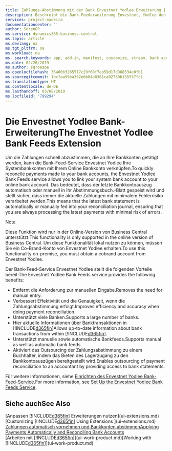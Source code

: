 ```yaml
---
title: Zahlungs-Abstimmung mit der Bank Envestnet Yodlee Erweiterung | Microsoft Docs
description: Beschreibt die Bank-Feederweiterung Envestnet, Yodlee den Verknüpfungen für Bankkonten sodass Sie schnell und Zahlungen zu entschädigen können.
services: project-madeira
documentationcenter: ''
author: SorenGP
ms.service: dynamics365-business-central
ms.topic: article
ms.devlang: na
ms.tgt_pltfrm: na
ms.workload: na
ms. search.keywords: app, add-in, manifest, customize, stream, bank account link
ms.date: 02/26/2019
ms.author: sgroespe
ms.openlocfilehash: 36400b3265517c29f68f7eb59d17d968334e0fb1
ms.sourcegitcommit: 1bcfaa99ea302e6b84b8361ca02730b135557fc1
ms.translationtype: HT
ms.contentlocale: de-DE
ms.lasthandoff: 03/08/2019
ms.locfileid: "799294"
---
```

# <a name="the-envestnet-yodlee-bank-feeds-extension"></a><span data-ttu-id="c3caa-103">Die Envestnet Yodlee Bank-Erweiterung</span><span class="sxs-lookup"><span data-stu-id="c3caa-103">The Envestnet Yodlee Bank Feeds Extension</span></span>
<span data-ttu-id="c3caa-104">Um die Zahlungen schnell abzustimmen, die an Ihre Bankkonten getätigt werden, kann die Bank-Feed-Service Envestnet Yodlee Ihre Systembankkonten mit Ihrem Online Bankkonto verknüpfen.</span><span class="sxs-lookup"><span data-stu-id="c3caa-104">To quickly reconcile payments made to your bank accounts, the Envestnet Yodlee Bank Feeds service allows you to link your system bank account to your online bank account.</span></span> <span data-ttu-id="c3caa-105">Das bedeutet, dass der letzte Bankkontoauszug automatisch oder manuell in Ihr Abstimmungsbuch.-Blatt gespeist wird und stellt sicher, dass immer die aktuelle Zahlungen mit minimalem Fehlerrisiko verarbeitet werden.</span><span class="sxs-lookup"><span data-stu-id="c3caa-105">This means that the latest bank statement is automatically or manually fed into your reconciliation journal, ensuring that you are always processing the latest payments with minimal risk of errors.</span></span>

> [!NOTE]
> <span data-ttu-id="c3caa-106">Diese Funktion wird nur in der Online-Version von Business Central unterstützt.</span><span class="sxs-lookup"><span data-stu-id="c3caa-106">This functionality is only supported in the online version of Business Central.</span></span> <span data-ttu-id="c3caa-107">Um diese Funktionalität lokal nutzen zu können, müssen Sie ein Co-Brand-Konto von Envestnet Yodlee erhalten.</span><span class="sxs-lookup"><span data-stu-id="c3caa-107">To use this functionality on-premise, you must obtain a cobrand account from Envestnet Yodlee.</span></span>

<span data-ttu-id="c3caa-108">Der Bank-Feed-Service Envestnet Yodlee stellt die folgenden Vorteile bereit:</span><span class="sxs-lookup"><span data-stu-id="c3caa-108">The Envestnet Yodlee Bank Feeds service provides the following benefits:</span></span>

* <span data-ttu-id="c3caa-109">Entfernt die Anforderung zur manuellen Eingabe.</span><span class="sxs-lookup"><span data-stu-id="c3caa-109">Removes the need for manual entry.</span></span>
* <span data-ttu-id="c3caa-110">Verbessert Effektivität und die Genauigkeit, wenn die Zahlungsabstimmung erfolgt.</span><span class="sxs-lookup"><span data-stu-id="c3caa-110">Improves efficiency and accuracy when doing payment reconciliation.</span></span>
* <span data-ttu-id="c3caa-111">Unterstützt viele Banken.</span><span class="sxs-lookup"><span data-stu-id="c3caa-111">Supports a large number of banks.</span></span>
* <span data-ttu-id="c3caa-112">Hier aktuelle Informationen über Banktransaktionen in [!INCLUDE[d365fin](includes/d365fin_md.md)]</span><span class="sxs-lookup"><span data-stu-id="c3caa-112">Allows up-to-date information about bank transactions from within [!INCLUDE[d365fin](includes/d365fin_md.md)].</span></span>
* <span data-ttu-id="c3caa-113">Unterstützt manuelle sowie automatische Bankfeeds.</span><span class="sxs-lookup"><span data-stu-id="c3caa-113">Supports manual as well as automatic bank feeds.</span></span>
* <span data-ttu-id="c3caa-114">Aktiviert das Outsourcing der Zahlungsabstimmung zu einem Buchhalter, indem das Bieten des Lagerzugang zu den Bankkontoauszügen bereitgestellt wird.</span><span class="sxs-lookup"><span data-stu-id="c3caa-114">Enables outsourcing of payment reconciliation to an accountant by providing access to bank statements.</span></span>

<span data-ttu-id="c3caa-115">Für weitere Informationen, siehe [Einrichten des Envestnet Yodlee Bank-Feed-Service](bank-how-setup-bank-statement-service.md).</span><span class="sxs-lookup"><span data-stu-id="c3caa-115">For more information, see [Set Up the Envestnet Yodlee Bank Feeds Service](bank-how-setup-bank-statement-service.md).</span></span>

## <a name="see-also"></a><span data-ttu-id="c3caa-116">Siehe auch</span><span class="sxs-lookup"><span data-stu-id="c3caa-116">See Also</span></span>
<span data-ttu-id="c3caa-117">[Anpassen [!INCLUDE[d365fin](includes/d365fin_md.md)] Erweiterungen nutzen](ui-extensions.md)  </span><span class="sxs-lookup"><span data-stu-id="c3caa-117">[Customizing [!INCLUDE[d365fin](includes/d365fin_md.md)] Using Extensions ](ui-extensions.md)  </span></span>  
[<span data-ttu-id="c3caa-118">Zahlungen automatisch vornehmen und Bankkonten abstimmen</span><span class="sxs-lookup"><span data-stu-id="c3caa-118">Applying Payments Automatically and Reconciling Bank Accounts</span></span>](receivables-apply-payments-auto-reconcile-bank-accounts.md)  
<span data-ttu-id="c3caa-119">[Arbeiten mit [!INCLUDE[d365fin](includes/d365fin_md.md)]](ui-work-product.md)</span><span class="sxs-lookup"><span data-stu-id="c3caa-119">[Working with [!INCLUDE[d365fin](includes/d365fin_md.md)]](ui-work-product.md)</span></span>

